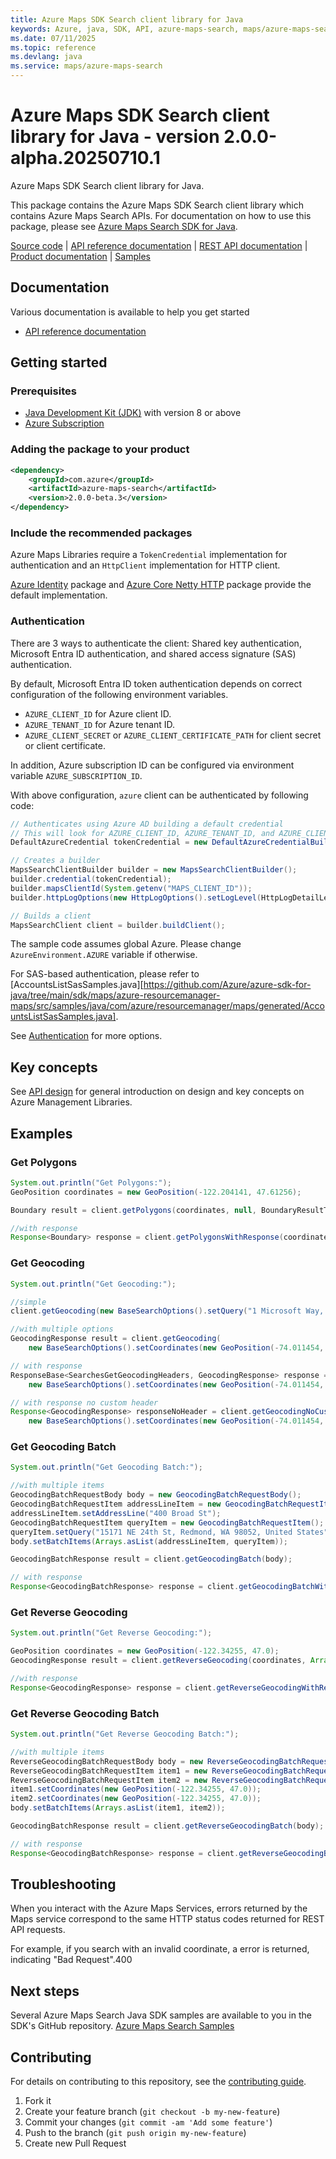 ```yaml
---
title: Azure Maps SDK Search client library for Java
keywords: Azure, java, SDK, API, azure-maps-search, maps/azure-maps-search
ms.date: 07/11/2025
ms.topic: reference
ms.devlang: java
ms.service: maps/azure-maps-search
---
```

# Azure Maps SDK Search client library for Java - version 2.0.0-alpha.20250710.1 


Azure Maps SDK Search client library for Java.

This package contains the Azure Maps SDK Search client library which contains Azure Maps Search APIs. For documentation on how to use this package, please see [Azure Maps Search SDK for Java](https://learn.microsoft.com/rest/api/maps/search).

[Source code][source] | [API reference documentation][docs] | [REST API documentation][rest_docs] | [Product documentation][product_docs] | [Samples][samples]

## Documentation

Various documentation is available to help you get started

- [API reference documentation][docs]

## Getting started

### Prerequisites

- [Java Development Kit (JDK)][jdk] with version 8 or above
- [Azure Subscription][azure_subscription]

### Adding the package to your product

[//]: # ({x-version-update-start;com.azure:azure-maps-search;current})
```xml
<dependency>
    <groupId>com.azure</groupId>
    <artifactId>azure-maps-search</artifactId>
    <version>2.0.0-beta.3</version>
</dependency>
```
[//]: # ({x-version-update-end})

### Include the recommended packages

Azure Maps Libraries require a `TokenCredential` implementation for authentication and an `HttpClient` implementation for HTTP client.

[Azure Identity][azure_identity] package and [Azure Core Netty HTTP][azure_core_http_netty] package provide the default implementation.

### Authentication

There are 3 ways to authenticate the client: Shared key authentication, Microsoft Entra ID authentication, and shared access signature (SAS) authentication.

By default, Microsoft Entra ID token authentication depends on correct configuration of the following environment variables.

- `AZURE_CLIENT_ID` for Azure client ID.
- `AZURE_TENANT_ID` for Azure tenant ID.
- `AZURE_CLIENT_SECRET` or `AZURE_CLIENT_CERTIFICATE_PATH` for client secret or client certificate.

In addition, Azure subscription ID can be configured via environment variable `AZURE_SUBSCRIPTION_ID`.

With above configuration, `azure` client can be authenticated by following code:

```java com.azure.maps.search.sync.builder.ad.instantiation
// Authenticates using Azure AD building a default credential
// This will look for AZURE_CLIENT_ID, AZURE_TENANT_ID, and AZURE_CLIENT_SECRET env variables
DefaultAzureCredential tokenCredential = new DefaultAzureCredentialBuilder().build();

// Creates a builder
MapsSearchClientBuilder builder = new MapsSearchClientBuilder();
builder.credential(tokenCredential);
builder.mapsClientId(System.getenv("MAPS_CLIENT_ID"));
builder.httpLogOptions(new HttpLogOptions().setLogLevel(HttpLogDetailLevel.BODY_AND_HEADERS));

// Builds a client
MapsSearchClient client = builder.buildClient();
```

The sample code assumes global Azure. Please change `AzureEnvironment.AZURE` variable if otherwise.

For SAS-based authentication, please refer to [AccountsListSasSamples.java][https://github.com/Azure/azure-sdk-for-java/tree/main/sdk/maps/azure-resourcemanager-maps/src/samples/java/com/azure/resourcemanager/maps/generated/AccountsListSasSamples.java].

See [Authentication][authenticate] for more options.

## Key concepts

See [API design][design] for general introduction on design and key concepts on Azure Management Libraries.

## Examples
### Get Polygons
```java sync.get_polygon
System.out.println("Get Polygons:");
GeoPosition coordinates = new GeoPosition(-122.204141, 47.61256);

Boundary result = client.getPolygons(coordinates, null, BoundaryResultTypeEnum.LOCALITY, ResolutionEnum.SMALL);

//with response
Response<Boundary> response = client.getPolygonsWithResponse(coordinates, null, BoundaryResultTypeEnum.LOCALITY, ResolutionEnum.SMALL, Context.NONE);

```

### Get Geocoding
```java sync.get_geocoding
System.out.println("Get Geocoding:");

//simple
client.getGeocoding(new BaseSearchOptions().setQuery("1 Microsoft Way, Redmond, WA 98052"));

//with multiple options
GeocodingResponse result = client.getGeocoding(
    new BaseSearchOptions().setCoordinates(new GeoPosition(-74.011454, 40.706270)).setTop(5));

// with response
ResponseBase<SearchesGetGeocodingHeaders, GeocodingResponse> response = client.getGeocodingWithBaseResponse(
    new BaseSearchOptions().setCoordinates(new GeoPosition(-74.011454, 40.706270)).setTop(5), null);

// with response no custom header
Response<GeocodingResponse> responseNoHeader = client.getGeocodingNoCustomHeaderWithResponse(
    new BaseSearchOptions().setCoordinates(new GeoPosition(-74.011454, 40.706270)).setTop(5), null);
```

### Get Geocoding Batch
```java sync.get_geocoding_batch
System.out.println("Get Geocoding Batch:");

//with multiple items
GeocodingBatchRequestBody body = new GeocodingBatchRequestBody();
GeocodingBatchRequestItem addressLineItem = new GeocodingBatchRequestItem();
addressLineItem.setAddressLine("400 Broad St");
GeocodingBatchRequestItem queryItem = new GeocodingBatchRequestItem();
queryItem.setQuery("15171 NE 24th St, Redmond, WA 98052, United States");
body.setBatchItems(Arrays.asList(addressLineItem, queryItem));

GeocodingBatchResponse result = client.getGeocodingBatch(body);

// with response
Response<GeocodingBatchResponse> response = client.getGeocodingBatchWithResponse(body, Context.NONE);

```

### Get Reverse Geocoding
```java sync.get_reverse_geocoding
System.out.println("Get Reverse Geocoding:");

GeoPosition coordinates = new GeoPosition(-122.34255, 47.0);
GeocodingResponse result = client.getReverseGeocoding(coordinates, Arrays.asList(ReverseGeocodingResultTypeEnum.ADDRESS), null);

//with response
Response<GeocodingResponse> response = client.getReverseGeocodingWithResponse(coordinates, Arrays.asList(ReverseGeocodingResultTypeEnum.ADDRESS), null, Context.NONE);
```

### Get Reverse Geocoding Batch
```java sync.get_reverse_geocoding_batch
System.out.println("Get Reverse Geocoding Batch:");

//with multiple items
ReverseGeocodingBatchRequestBody body = new ReverseGeocodingBatchRequestBody();
ReverseGeocodingBatchRequestItem item1 = new ReverseGeocodingBatchRequestItem();
ReverseGeocodingBatchRequestItem item2 = new ReverseGeocodingBatchRequestItem();
item1.setCoordinates(new GeoPosition(-122.34255, 47.0));
item2.setCoordinates(new GeoPosition(-122.34255, 47.0));
body.setBatchItems(Arrays.asList(item1, item2));

GeocodingBatchResponse result = client.getReverseGeocodingBatch(body);

// with response
Response<GeocodingBatchResponse> response = client.getReverseGeocodingBatchWithResponse(body, Context.NONE);

```


## Troubleshooting
When you interact with the Azure Maps Services, errors returned by the Maps service correspond to the same HTTP status codes returned for REST API requests.

For example, if you search with an invalid coordinate, a error is returned, indicating "Bad Request".400

## Next steps

Several Azure Maps Search Java SDK samples are available to you in the SDK's GitHub repository.
[Azure Maps Search Samples](https://github.com/Azure/azure-sdk-for-java/tree/main/sdk/maps/azure-maps-search/src/samples)

## Contributing

For details on contributing to this repository, see the [contributing guide](https://github.com/Azure/azure-sdk-for-java/blob/main/CONTRIBUTING.md).

1. Fork it
1. Create your feature branch (`git checkout -b my-new-feature`)
1. Commit your changes (`git commit -am 'Add some feature'`)
1. Push to the branch (`git push origin my-new-feature`)
1. Create new Pull Request

<!-- LINKS -->
[source]: https://github.com/Azure/azure-sdk-for-java/tree/main/sdk/maps/azure-maps-search/src
[samples]:  https://github.com/Azure/azure-sdk-for-java/tree/main/sdk/maps/azure-maps-search/src/samples
[rest_docs]: https://learn.microsoft.com/rest/api/maps
[product_docs]: https://learn.microsoft.com/azure/azure-maps/
[docs]: https://azure.github.io/azure-sdk-for-java/
[jdk]: https://learn.microsoft.com/java/azure/jdk/
[azure_subscription]: https://azure.microsoft.com/free/
[azure_identity]: https://github.com/Azure/azure-sdk-for-java/blob/main/sdk/identity/azure-identity
[azure_core_http_netty]: https://github.com/Azure/azure-sdk-for-java/blob/main/sdk/core/azure-core-http-netty
[authenticate]: https://github.com/Azure/azure-sdk-for-java/blob/main/sdk/resourcemanager/docs/AUTH.md
[design]: https://github.com/Azure/azure-sdk-for-java/blob/main/sdk/resourcemanager/docs/DESIGN.md



